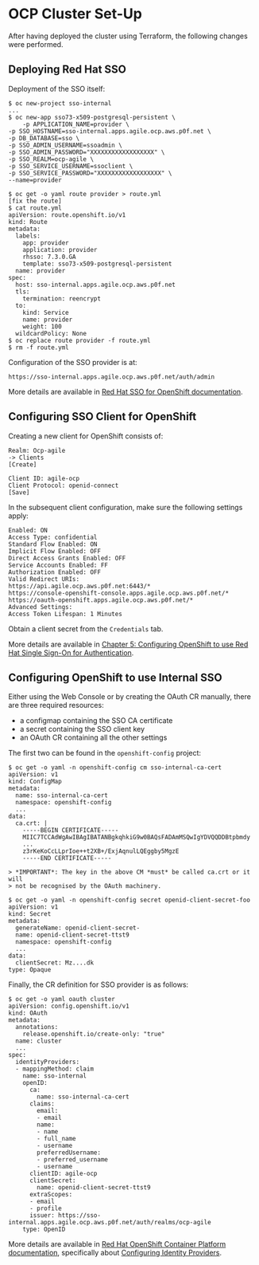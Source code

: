 OCP Cluster Set-Up
==================

After having deployed the cluster using Terraform, the following changes were
performed.

Deploying Red Hat SSO
---------------------

Deployment of the SSO itself:

    $ oc new-project sso-internal
    ...
    $ oc new-app sso73-x509-postgresql-persistent \
        -p APPLICATION_NAME=provider \
	-p SSO_HOSTNAME=sso-internal.apps.agile.ocp.aws.p0f.net \
	-p DB_DATABASE=sso \
	-p SSO_ADMIN_USERNAME=ssoadmin \
	-p SSO_ADMIN_PASSWORD="XXXXXXXXXXXXXXXXXX" \
	-p SSO_REALM=ocp-agile \
	-p SSO_SERVICE_USERNAME=ssoclient \
	-p SSO_SERVICE_PASSWORD="XXXXXXXXXXXXXXXXXX" \
	--name=provider

    $ oc get -o yaml route provider > route.yml
    [fix the route]
    $ cat route.yml
    apiVersion: route.openshift.io/v1
    kind: Route
    metadata:
      labels:
        app: provider
        application: provider
        rhsso: 7.3.0.GA
        template: sso73-x509-postgresql-persistent
      name: provider
    spec:
      host: sso-internal.apps.agile.ocp.aws.p0f.net
      tls:
        termination: reencrypt
      to:
        kind: Service
        name: provider
        weight: 100
      wildcardPolicy: None
    $ oc replace route provider -f route.yml
    $ rm -f route.yml

Configuration of the SSO provider is at:

    https://sso-internal.apps.agile.ocp.aws.p0f.net/auth/admin

More details are available in [Red Hat SSO for OpenShift documentation](https://access.redhat.com/documentation/en-us/red_hat_single_sign-on/7.3/html/red_hat_single_sign-on_for_openshift/).

Configuring SSO Client for OpenShift
------------------------------------

Creating a new client for OpenShift consists of:

    Realm: Ocp-agile
	-> Clients
	[Create]

    Client ID: agile-ocp
    Client Protocol: openid-connect
    [Save]

In the subsequent client configuration, make sure the following settings apply:

    Enabled: ON
    Access Type: confidential
    Standard Flow Enabled: ON
    Implicit Flow Enabled: OFF
    Direct Access Grants Enabled: OFF
    Service Accounts Enabled: FF
    Authorization Enabled: OFF
    Valid Redirect URIs:
	https://api.agile.ocp.aws.p0f.net:6443/*
	https://console-openshift-console.apps.agile.ocp.aws.p0f.net/*
	https://oauth-openshift.apps.agile.ocp.aws.p0f.net/*
    Advanced Settings:
	Access Token Lifespan: 1 Minutes

Obtain a client secret from the ``Credentials`` tab.

More details are available in [Chapter 5: Configuring OpenShift to use Red Hat Single Sign-On for Authentication](https://access.redhat.com/documentation/en-us/red_hat_single_sign-on/7.3/html/red_hat_single_sign-on_for_openshift/tutorials#OSE-SSO-AUTH-TUTE).

Configuring OpenShift to use Internal SSO
-----------------------------------------

Either using the Web Console or by creating the OAuth CR manually, there are
three required resources:

- a configmap containing the SSO CA certificate
- a secret containing the SSO client key
- an OAuth CR containing all the other settings

The first two can be found in the `openshift-config` project:

    $ oc get -o yaml -n openshift-config cm sso-internal-ca-cert
    apiVersion: v1
    kind: ConfigMap
    metadata:
      name: sso-internal-ca-cert
      namespace: openshift-config
      ...
    data:
      ca.crt: |
        -----BEGIN CERTIFICATE-----
        MIIC7TCCAdWgAwIBAgIBATANBgkqhkiG9w0BAQsFADAmMSQwIgYDVQQDDBtpbmdy
        ...
        z3rKeKoCcLLprIoe++t2XB+/ExjAqnulLQEggby5MgzE
        -----END CERTIFICATE-----

    > *IMPORTANT*: The key in the above CM *must* be called ca.crt or it will
    > not be recognised by the OAuth machinery.

    $ oc get -o yaml -n openshift-config secret openid-client-secret-foo
    apiVersion: v1
    kind: Secret
    metadata:
      generateName: openid-client-secret-
      name: openid-client-secret-ttst9
      namespace: openshift-config
      ...
    data:
      clientSecret: Mz....dk
    type: Opaque

Finally, the CR definition for SSO provider is as follows:

    $ oc get -o yaml oauth cluster
    apiVersion: config.openshift.io/v1
    kind: OAuth
    metadata:
      annotations:
        release.openshift.io/create-only: "true"
      name: cluster
      ...
    spec:
      identityProviders:
      - mappingMethod: claim
        name: sso-internal
        openID:
          ca:
            name: sso-internal-ca-cert
          claims:
            email:
            - email
            name:
            - name
            - full_name
            - username
            preferredUsername:
            - preferred_username
            - username
          clientID: agile-ocp
          clientSecret:
            name: openid-client-secret-ttst9
          extraScopes:
          - email
          - profile
          issuer: https://sso-internal.apps.agile.ocp.aws.p0f.net/auth/realms/ocp-agile
        type: OpenID

More details are available in [Red Hat OpenShift Container Platform documentation](https://docs.openshift.com/container-platform/4.1/), specifically about [Configuring Identity Providers](https://docs.openshift.com/container-platform/4.1/authentication/identity_providers/).

